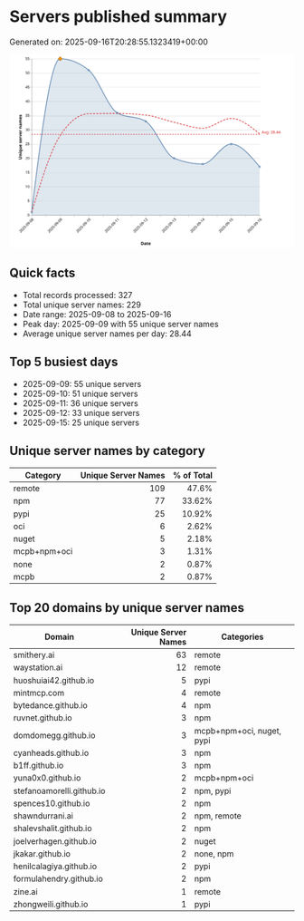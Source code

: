 # Servers published summary

Generated on: 2025-09-16T20:28:55.1323419+00:00

![Unique servers per day](servers-per-day.svg)

## Quick facts
- Total records processed: 327
- Total unique server names: 229
- Date range: 2025-09-08 to 2025-09-16
- Peak day: 2025-09-09 with 55 unique server names
- Average unique server names per day: 28.44

## Top 5 busiest days
- 2025-09-09: 55 unique servers
- 2025-09-10: 51 unique servers
- 2025-09-11: 36 unique servers
- 2025-09-12: 33 unique servers
- 2025-09-15: 25 unique servers

## Unique server names by category

| Category | Unique Server Names | % of Total |
|----------|---------------------:|-----------:|
| remote | 109 | 47.6% |
| npm | 77 | 33.62% |
| pypi | 25 | 10.92% |
| oci | 6 | 2.62% |
| nuget | 5 | 2.18% |
| mcpb+npm+oci | 3 | 1.31% |
| none | 2 | 0.87% |
| mcpb | 2 | 0.87% |

## Top 20 domains by unique server names

| Domain | Unique Server Names | Categories |
|--------|---------------------:|------------|
| smithery.ai | 63 | remote |
| waystation.ai | 12 | remote |
| huoshuiai42.github.io | 5 | pypi |
| mintmcp.com | 4 | remote |
| bytedance.github.io | 4 | npm |
| ruvnet.github.io | 3 | npm |
| domdomegg.github.io | 3 | mcpb+npm+oci, nuget, pypi |
| cyanheads.github.io | 3 | npm |
| b1ff.github.io | 3 | npm |
| yuna0x0.github.io | 2 | mcpb+npm+oci |
| stefanoamorelli.github.io | 2 | npm, pypi |
| spences10.github.io | 2 | npm |
| shawndurrani.ai | 2 | npm, remote |
| shalevshalit.github.io | 2 | npm |
| joelverhagen.github.io | 2 | nuget |
| jkakar.github.io | 2 | none, npm |
| henilcalagiya.github.io | 2 | pypi |
| formulahendry.github.io | 2 | npm |
| zine.ai | 1 | remote |
| zhongweili.github.io | 1 | pypi |
